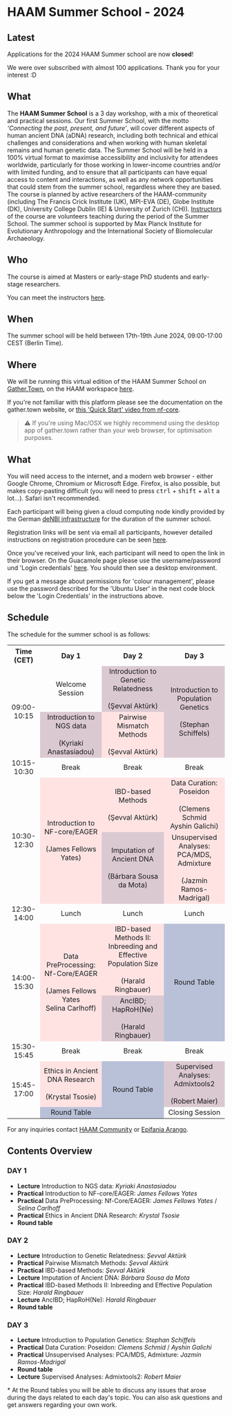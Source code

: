 # HAAM Summer School - 2024

## Latest

Applications for the 2024 HAAM Summer school are now **closed**!

We were over subscribed with almost 100 applications. Thank you for your interest :D


## What

The **HAAM Summer School** is a 3 day workshop, with a mix of theoretical and practical sessions. Our first Summer School, with the motto *‘Connecting the past, present, and future’*, will cover different aspects of human ancient DNA (aDNA) research, including both technical and ethical challenges and considerations and when working with human skeletal remains and human genetic data.
The Summer School will be held in a 100% virtual format to maximise accessibility and inclusivity for attendees worldwide, particularly for those working in lower-income countries and/or with limited funding, and to ensure that all participants can have equal access to content and interactions, as well as any network opportunities that could stem from the summer school, regardless where they are based. 
The course is planned by active researchers of the HAAM-community (including The Francis Crick Institute (UK), MPI-EVA (DE), Globe Institute (DK), University College Dublin (IE) & University of Zurich (CH)). [Instructors](/2024/instructors.md) of the course are volunteers teaching during the period of the Summer School. The summer school is supported by Max Planck Institute for Evolutionary Anthropology and the International Society of Biomolecular Archaeology.

## Who

The course is aimed at Masters or early-stage PhD students and early-stage researchers.

You can meet the instructors [here](/2024/instructors.md).

## When

The summer school will be held between 17th-19th June 2024, 09:00-17:00 CEST (Berlin Time).

## Where

We will be running this virtual edition of the HAAM Summer School on [Gather.Town](https://gather.town), on the HAAM workspace [here](https://tinyurl.com/haamsummerschool). <!-- Check the layout here! -->

If you're not familiar with this platform please see the documentation on the gather.town website, or [this 'Quick Start' video from nf-core](https://nf-co.re/events/2022/bytesize-37-gathertown).

> ⚠️ If you're using Mac/OSX we highly recommend using the desktop app of gather.town rather than your web browser, for optimisation purposes.

## What

You will need access to the internet, and a modern web browser - either Google Chrome, Chromium or Microsoft Edge.
Firefox, is also possible, but makes copy-pasting difficult (you will need to press <kbd>ctrl</kbd> + <kbd>shift</kbd> + <kbd>alt</kbd> a lot...). Safari isn't recommended.

Each participant will being given a cloud computing node kindly provided by the German [deNBI infrastructure](https://www.denbi.de/cloud) for the duration of the summer school.

Registration links will be sent via email all participants, however detailed instructions on registration procedure can be seen [here](2024/denbi-registration).

Once you've received your link, each participant will need to open the link in their browser. On the Guacamole page please use the username/password und 'Login credentials' [here](https://cloud.denbi.de/wiki/simple_vm/customization/#apache-guacamole). You should then see a desktop environment.

If you get a message about permissions for 'colour management', please use the password described for the 'Ubuntu User' in the next code block below the 'Login Credentials' in the instructions above.

## Schedule

The schedule for the summer school is as follows:

<table style="text-align:center;">
  <tr>
    <th>Time (CET)</th>
    <th>Day 1</th>
    <th>Day 2</th>
    <th>Day 3</th>
  </tr>
  <tr>
    <td rowspan="2">09:00-10:15</td>
    <td>Welcome Session</td>
    <td style="background-color:#DBC9D2; text-align:center;">Introduction to Genetic Relatedness<br><br>(Şevval Aktürk)</td>
    <td rowspan="2" style="background-color:#DBC9D2; text-align:center;">Introduction to Population Genetics<br><br>(Stephan Schiffels)</td>
  </tr>
  <tr>
    <td style="background-color:#DBC9D2; text-align:center;">Introduction to NGS data<br><br>(Kyriaki Anastasiadou)</td>
    <td style="background-color:#FFE3E3; text-align:center;">Pairwise Mismatch Methods<br><br>(Şevval Aktürk)</td>
  </tr>
  <tr>
    <td>10:15-10:30</td>
    <td>Break</td>
    <td>Break</td>
    <td>Break</td>
  </tr>
  <tr>
    <td rowspan="2">10:30-12:30</td>
    <td rowspan="2" style="background-color:#FFE3E3; text-align:center;">Introduction to NF-core/EAGER<br><br>(James Fellows Yates)</td>
    <td style="background-color:#FFE3E3; text-align:center;">IBD-based Methods<br><br>(Şevval Aktürk)</td>
    <td style="background-color:#FFE3E3; text-align:center;">Data Curation: Poseidon<br><br>(Clemens Schmid<br>Ayshin Galichi)</td>
  </tr>
  <tr>
    <td style="background-color:#DBC9D2; text-align:center;">Imputation of Ancient DNA<br><br>(Bárbara Sousa da Mota)</td>
    <td style="background-color:#FFE3E3; text-align:center;">Unsupervised Analyses: PCA/MDS, Admixture<br><br>(Jazmín Ramos-Madrigal)</td>
  </tr>
  <tr>
    <td>12:30-14:00</td>
    <td>Lunch</td>
    <td>Lunch</td>
    <td>Lunch</td>
  </tr>
  <tr>
    <td rowspan="2">14:00-15:30</td>
    <td rowspan="2" style="background-color:#FFE3E3; text-align:center;">Data PreProcessing: Nf-Core/EAGER<br><br>(James Fellows Yates<br>Selina Carlhoff)</td>
    <td style="background-color:#FFE3E3; text-align:center;">IBD-based Methods II: Inbreeding and Effective Population Size<br><br>(Harald Ringbauer)</td>
    <td rowspan="2" style="background-color:#B9C1D8; text-align:center;">Round Table</td>
  </tr>
  <tr>
    <td style="background-color:#DBC9D2; text-align:center;">AncIBD; HapRoH(Ne)<br><br>(Harald Ringbauer)</td>
  </tr>
  <tr>
    <td>15:30-15:45</td>
    <td>Break</td>
    <td>Break</td>
    <td>Break</td>
  </tr>
  <tr>
    <td rowspan="2">15:45-17:00</td>
    <td style="background-color:#FFE3E3; text-align:center;">Ethics in Ancient DNA Research<br><br>(Krystal Tsosie)</td>
    <td rowspan="2" style="background-color:#B9C1D8; text-align:center;">Round Table</td>
    <td style="background-color:#DBC9D2; text-align:center;">Supervised Analyses: Admixtools2<br><br>(Robert Maier)</td>
  </tr>
  <tr>
    <td style="background-color:#B9C1D8; text-align:center;">Round Table</td>
    <td>Closing Session</td>
  </tr>  
</table>



<!-- Lectures and Practical sessions are typically 2 hours, and round-table discussions 1 hour. -->

For any inquiries contact [HAAM Community](mailto:haamcommunity2023@gmail.com) or [Epifania Arango](mailto:epifaniarango@gmail.com).
<br>


## Contents Overview

### DAY 1

- **Lecture** Introduction to NGS data: _Kyriaki Anastasiadou_
- **Practical** Introduction to NF-core/EAGER: _James Fellows Yates_
- **Practical** Data PreProcessing: Nf-Core/EAGER: _James Fellows Yates_ / _Selina Carlhoff_
- **Practical** Ethics in Ancient DNA Research: _Krystal Tsosie_
- **Round table**


### DAY 2

- **Lecture** Introduction to Genetic Relatedness: _Şevval Aktürk_
- **Practical** Pairwise Mismatch Methods: _Şevval Aktürk_
- **Practical** IBD-based Methods: _Şevval Aktürk_
- **Lecture** Imputation of Ancient DNA: _Bárbara Sousa da Mota_
- **Practical** IBD-based Methods II: Inbreeding and Effective Population Size: _Harald Ringbauer_
- **Lecture** AncIBD; HapRoH(Ne): _Harald Ringbauer_
- **Round table**

### DAY 3

- **Lecture** Introduction to Population Genetics: _Stephan Schiffels_
- **Practical** Data Curation: Poseidon: _Clemens Schmid_ / _Ayshin Galichi_
- **Practical** Unsupervised Analyses: PCA/MDS, Admixture: _Jazmín Ramos-Madrigal_
- **Round table**
- **Lecture** Supervised Analyses: Admixtools2: _Robert Maier_

\* At the Round tables you will be able to discuss any issues that arose during the days related to each day's topic. You can also ask questions and get answers regarding your own work.